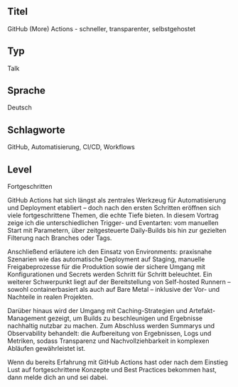 ## Titel
GitHub (More) Actions - schneller, transparenter, selbstgehostet

## Typ
Talk

## Sprache
Deutsch

## Schlagworte
GitHub, Automatisierung, CI/CD, Workflows

## Level
Fortgeschritten

GitHub Actions hat sich längst als zentrales Werkzeug für Automatisierung und Deployment etabliert – doch nach den ersten Schritten eröffnen sich viele fortgeschrittene Themen, die echte Tiefe bieten. In diesem Vortrag zeige ich die unterschiedlichen Trigger- und Eventarten: vom manuellen Start mit Parametern, über zeitgesteuerte Daily-Builds bis hin zur gezielten Filterung nach Branches oder Tags.

Anschließend erläutere ich den Einsatz von Environments: praxisnahe Szenarien wie das automatische Deployment auf Staging, manuelle Freigabeprozesse für die Produktion sowie der sichere Umgang mit Konfigurationen und Secrets werden Schritt für Schritt beleuchtet. Ein weiterer Schwerpunkt liegt auf der Bereitstellung von Self-hosted Runnern – sowohl containerbasiert als auch auf Bare Metal – inklusive der Vor- und Nachteile in realen Projekten.

Darüber hinaus wird der Umgang mit Caching-Strategien und Artefakt-Management gezeigt, um Builds zu beschleunigen und Ergebnisse nachhaltig nutzbar zu machen. Zum Abschluss werden Summarys und Observability behandelt: die Aufbereitung von Ergebnissen, Logs und Metriken, sodass Transparenz und Nachvollziehbarkeit in komplexen Abläufen gewährleistet ist.

Wenn du bereits Erfahrung mit GitHub Actions hast oder nach dem Einstieg Lust auf fortgeschrittene Konzepte und Best Practices bekommen hast, dann melde dich an und sei dabei.
